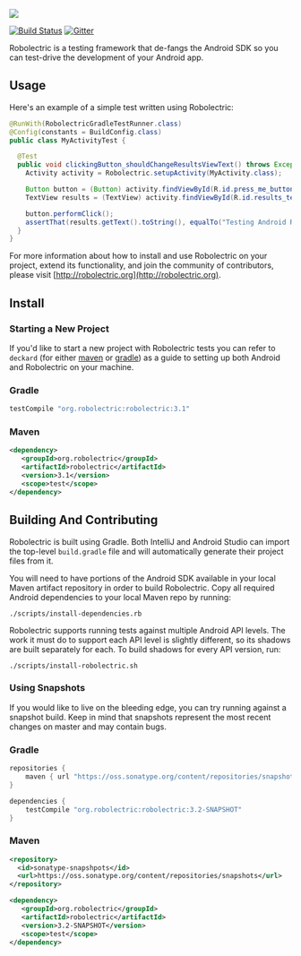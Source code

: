 <a name="README">[<img src="https://rawgithub.com/robolectric/robolectric/master/images/robolectric-horizontal.png"/>](http://robolectric.org)</a>

[![Build Status](https://secure.travis-ci.org/robolectric/robolectric.png?branch=master)](http://travis-ci.org/robolectric/robolectric)
[![Gitter](https://badges.gitter.im/robolectric/robolectric.svg)](https://gitter.im/robolectric/robolectric?utm_source=badge&utm_medium=badge&utm_campaign=pr-badge)

Robolectric is a testing framework that de-fangs the Android SDK so you can test-drive the development of your Android app.

## Usage

Here's an example of a simple test written using Robolectric:

```java
@RunWith(RobolectricGradleTestRunner.class)
@Config(constants = BuildConfig.class)
public class MyActivityTest {

  @Test
  public void clickingButton_shouldChangeResultsViewText() throws Exception {
    Activity activity = Robolectric.setupActivity(MyActivity.class);

    Button button = (Button) activity.findViewById(R.id.press_me_button);
    TextView results = (TextView) activity.findViewById(R.id.results_text_view);

    button.performClick();
    assertThat(results.getText().toString(), equalTo("Testing Android Rocks!"));
  }
}
```

For more information about how to install and use Robolectric on your project, extend its functionality, and join the community of contributors, please visit [http://robolectric.org](http://robolectric.org).

## Install

### Starting a New Project

If you'd like to start a new project with Robolectric tests you can refer to `deckard` (for either [maven](http://github.com/robolectric/deckard-maven) or [gradle](http://github.com/robolectric/deckard-gradle)) as a guide to setting up both Android and Robolectric on your machine.

### Gradle

```groovy
testCompile "org.robolectric:robolectric:3.1"
```

### Maven

```xml
<dependency>
   <groupId>org.robolectric</groupId>
   <artifactId>robolectric</artifactId>
   <version>3.1</version>
   <scope>test</scope>
</dependency>
```

## Building And Contributing

Robolectric is built using Gradle. Both IntelliJ and Android Studio can import the top-level `build.gradle` file and will automatically generate their project files from it.

You will need to have portions of the Android SDK available in your local Maven artifact repository in order to build Robolectric. Copy all required Android dependencies to your local Maven repo by running:

    ./scripts/install-dependencies.rb

Robolectric supports running tests against multiple Android API levels. The work it must do to support each API level is slightly different, so its shadows are built separately for each. To build shadows for every API version, run:

    ./scripts/install-robolectric.sh

### Using Snapshots

If you would like to live on the bleeding edge, you can try running against a snapshot build. Keep in mind that snapshots represent the most recent changes on master and may contain bugs.

### Gradle

```groovy
repositories {
    maven { url "https://oss.sonatype.org/content/repositories/snapshots" }
}

dependencies {
    testCompile "org.robolectric:robolectric:3.2-SNAPSHOT"
}
```

### Maven

```xml
<repository>
  <id>sonatype-snapshpots</id>
  <url>https://oss.sonatype.org/content/repositories/snapshots</url>
</repository>

<dependency>
   <groupId>org.robolectric</groupId>
   <artifactId>robolectric</artifactId>
   <version>3.2-SNAPSHOT</version>
   <scope>test</scope>
</dependency>
```
